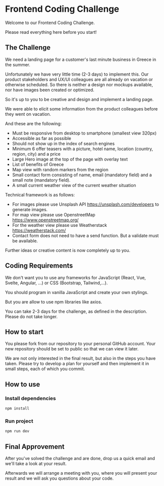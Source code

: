 # Frontend Coding Challenge

Welcome to our Frontend Coding Challenge.

Please read everything here before you start!

## The Challenge

We need a landing page for a customer's last minute business in Greece in the summer.

Unfortunately we have very little time (2-3 days) to implement this. Our product stakeholders and UX/UI colleagues are all already on vacation or otherwise scheduled. So there is neither a design nor mockups available, nor have images been created or optimized.

So it's up to you to be creative and design and implement a landing page.

We were able to elicit some information from the product colleagues before they went on vacation.

And these are the following:

- Must be responsive from desktop to smartphone (smallest view 320px)
- Accessible as far as possible
- Should not show up in the index of search engines
- Minimum 6 offer teasers with a picture, hotel name, location (country, region, city) and a price
- Large Hero image at the top of the page with overlay text
- List of benefits of Greece
- Map view with random markers from the region
- Small contact form consisting of name, email (mandatory field) and a small note (mandatory field).
- A small current weather view of the current weather situation

Technical framework is as follows:

- For images please use Unsplash API <https://unsplash.com/developers> to generate images.
- For map view please use OpenstreetMap <https://www.openstreetmap.org/>
- For the weather view please use Weatherstack <https://weatherstack.com/>
- Contact form does not need to have a send function. But a validate must be available.

Further ideas or creative content is now completely up to you.

## Coding Requirements

We don't want you to use any frameworks for JavaScript (React, Vue, Svelte, Angular, ...) or CSS (Bootstrap, Tailwind,...).

You should program in vanilla JavaScript and create your own stylings.

But you are allow to use npm libraries like axios.

You can take 2-3 days for the challenge, as defined in the description. Please do not take longer.

## How to start

You please fork from our repository to your personal GitHub account. Your new repository should be set to public so that we can view it later.

We are not only interested in the final result, but also in the steps you have taken. Please try to develop a plan for yourself and then implement it in small steps, each of which you commit.

## How to use

### Install dependencies

```bash
npm install
```

### Run project

```bash
npm run dev
```

## Final Approvement

After you've solved the challenge and are done, drop us a quick email and we'll take a look at your result.

Afterwards we will arrange a meeting with you, where you will present your result and we will ask you questions about your code.
